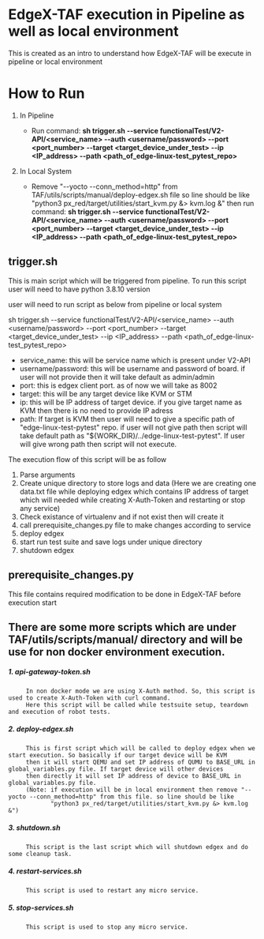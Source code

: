 # EdgeX-TAF execution in Pipeline as well as local environment

This is created as an intro to understand how EdgeX-TAF will be execute in pipeline or local environment

# How to Run

  1. In Pipeline
      * Run command:
        **sh trigger.sh --service functionalTest/V2-API/<service_name> --auth <username/password> --port <port_number> --target <target_device_under_test> --ip <IP_address> --path <path_of_edge-linux-test_pytest_repo>**

  2. In Local System
      * Remove "--yocto --conn_method=http" from TAF/utils/scripts/manual/deploy-edgex.sh file 
        so line should be like "python3 px_red/target/utilities/start_kvm.py &> kvm.log &" then 
        run command:
	**sh trigger.sh --service functionalTest/V2-API/<service_name> --auth <username/password> --port <port_number> --target <target_device_under_test> --ip <IP_address> --path <path_of_edge-linux-test_pytest_repo>**


## trigger.sh

This is main script which will be triggered from pipeline. To run this script user will need to have python 3.8.10 version

user will need to run script as below from pipeline or local system

sh trigger.sh --service functionalTest/V2-API/<service_name> --auth <username/password> --port <port_number> --target <target_device_under_test> --ip <IP_address> --path <path_of_edge-linux-test_pytest_repo>

   * service_name: this will be service name which is present under V2-API
   * username/password: this will be username and password of board. if user will not provide then it will
                        take default as admin/admin
   * port: this is edgex client port. as of now we will take as 8002
   * target: this will be any target device like KVM or STM
   * ip: this will be IP address of target device. if you give target name as KVM then there is no need to provide IP adress
   * path: If target is KVM then user will need to give a specific path of "edge-linux-test-pytest" repo. if user will not give path then script will take default path as "${WORK_DIR}/../edge-linux-test-pytest".
           If user will give wrong path then script will not execute.


The execution flow of this script will be as follow
   1. Parse arguments
   2. Create unique directory to store logs and data (Here we are creating one data.txt file while deploying edgex which contains IP address of target which will needed while creating X-Auth-Token and restarting or stop any service)
   3. Check existance of virtualenv and if not exist then will create it
   4. call prerequisite_changes.py file to make changes according to service
   5. deploy edgex
   6. start run test suite and save logs under unique directory
   7. shutdown edgex

## prerequisite_changes.py

This file contains required modification to be done in EdgeX-TAF before execution start


## There are some more scripts which are under TAF/utils/scripts/manual/ directory and will be use for non docker environment execution.

##### 1. api-gateway-token.sh
         In non docker mode we are using X-Auth method. So, this script is used to create X-Auth-Token with curl command. 
         Here this script will be called while testsuite setup, teardown and execution of robot tests.

##### 2. deploy-edgex.sh
         This is first script which will be called to deploy edgex when we start execution. So basically if our target device will be KVM 
         then it will start QEMU and set IP address of QUMU to BASE_URL in global_variables.py file. If target device will other devices 
         then directly it will set IP address of device to BASE_URL in global_variables.py file.
         (Note: if execution will be in local environment then remove "--yocto --conn_method=http" from this file. so line should be like 
                "python3 px_red/target/utilities/start_kvm.py &> kvm.log &")

##### 3. shutdown.sh
         This script is the last script which will shutdown edgex and do some cleanup task.

##### 4. restart-services.sh
         This script is used to restart any micro service.

##### 5. stop-services.sh
         This script is used to stop any micro service.
